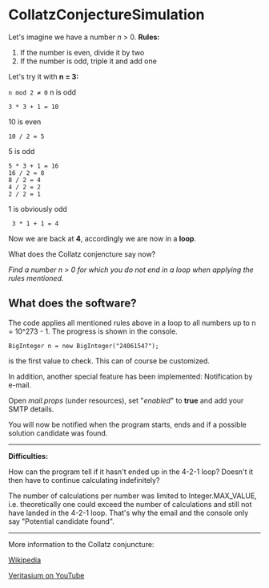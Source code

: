 
# CollatzConjectureSimulation
Let's imagine we have a number *n* > 0.
**Rules:**

 1. If the number is even, divide it by two
 2. If the number is odd, triple it and add one

Let's try it with **n = 3:**

`n mod 2 ≠ 0` n is odd

    3 * 3 + 1 = 10
10 is even

    10 / 2 = 5
5 is odd

    5 * 3 + 1 = 16
    16 / 2 = 8
    8 / 2 = 4
    4 / 2 = 2
    2 / 2 = 1
1 is obviously odd

     3 * 1 + 1 = 4
Now we are back at **4**, accordingly we are now in a **loop**.

What does the Collatz conjencture say now? 

*Find a number n > 0 for which you do not end in a loop when applying the rules mentioned.*

## What does the software?

The code applies all mentioned rules above in a loop to all numbers up to n = 10^273 - 1. The progress is shown in the console.

    BigInteger n = new BigInteger("24061547");
  is the first value to check. This can of course be customized.
  
In addition, another special feature has been implemented: Notification by e-mail.

Open *mail.props* (under resources), set "*enabled*" to **true** and add your SMTP details.

You will now be notified when the program starts, ends and if a possible solution candidate was found.

---
**Difficulties:**

How can the program tell if it hasn't ended up in the 4-2-1 loop? Doesn't it then have to continue calculating indefinitely? 

The number of calculations per number was limited to Integer.MAX_VALUE, i.e. theoretically one could exceed the number of calculations and still not have landed in the 4-2-1 loop. That's why the email and the console only say "Potential candidate found".

---
More information to the Collatz conjuncture:

[Wikipedia](https://en.wikipedia.org/wiki/Collatz_conjecture)

[Veritasium on YouTube](https://www.youtube.com/watch?v=094y1Z2wpJg)
